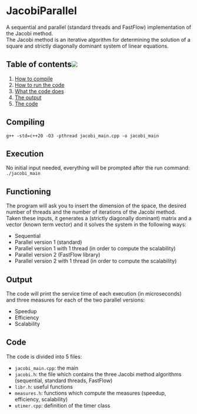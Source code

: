 # JacobiParallel
A sequential and parallel (standard threads and FastFlow) implementation of the Jacobi method.  
The Jacobi method is an iterative algorithm for determining the solution of a square and strictly diagonally dominant system of linear equations.

## Table of contents[![](./docs/img/pin.svg)](#table-of-contents)
1. [How to compile](#compiling)
2. [How to run the code](#execution)
3. [What the code does](#functioning)
4. [The output](#output)
5. [The code](#code)

## Compiling
`g++ -std=c++20 -O3 -pthread jacobi_main.cpp -o jacobi_main`

## Execution
No initial input needed, everything will be prompted after the run command: `./jacobi_main`

## Functioning
The program will ask you to insert the dimension of the space, the desired number of threads and the number of iterations of the Jacobi method.  
Taken these inputs, it generates a (strictly diagonally dominant) matrix and a vector (known term vector) and it solves the system in the following ways:  
- Sequential  
- Parallel version 1 (standard)  
- Parallel version 1 with 1 thread (in order to compute the scalability)  
- Parallel version 2 (FastFlow library)  
- Parallel version 2 with 1 thread (in order to compute the scalability)  

## Output
The code will print the service time of each execution (in microseconds) and three measures for each of the two parallel versions:  
- Speedup  
- Efficiency  
- Scalability  

## Code
The code is divided into 5 files:  
- `jacobi_main.cpp`: the main
- `jacobi.h`: the file which contains the three Jacobi method algorithms (sequential, standard threads, FastFlow)
- `libr.h`: useful functions
- `measures.h`: functions which compute the measures (speedup, efficiency, scalability)
- `utimer.cpp`: definition of the timer class 
